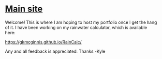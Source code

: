 # [Main site](https://gkmcginnis.github.io/)
Welcome!
This is where I am hoping to host my portfolio once I get the hang of it. 
I have been working on my rainwater calculator, which is available here:

https://gkmcginnis.github.io/RainCalc/

Any and all feedback is appreciated. Thanks
-Kyle
